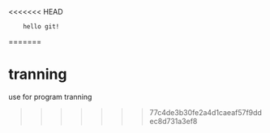 <<<<<<< HEAD


		hello git!

=======
# tranning
use for program tranning
>>>>>>> 77c4de3b30fe2a4d1caeaf57f9ddec8d731a3ef8
